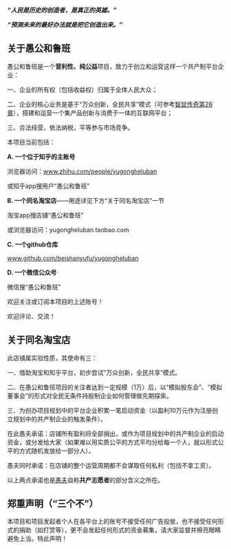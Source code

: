 ***“人民是历史的创造者，是真正的英雄。”***

***“预测未来的最好办法就是把它创造出来。”***

## 关于愚公和鲁班

愚公和鲁班是一个**营利性、纯公益**项目，致力于创立和运营这样一个共产制平台企业：

一、企业的所有权（包括收益权）归属于全体人民大众；

二、企业的核心业务是基于“万众创新，全民共享”模式（可参考[智鼠传奇第26章](https://github.com/beishanyufu/zhishuchuanqi/blob/main/chapters/chapter26.md)），搭建和运营一个集产品创新与消费于一体的互联网平台；

三、合法经营，依法纳税，平等参与市场竞争。



本项目当前包括：

**A. 一个位于知乎的主账号**

浏览器访问：www.zhihu.com/people/yugongheluban

或知乎app搜用户“愚公和鲁班”

**B. 一个同名淘宝店**——用途详见下方“关于同名淘宝店”一节

淘宝app搜店铺“愚公和鲁班”

或浏览器访问：yugongheluban.taobao.com

**C. 一个github仓库**

www.github.com/beishanyufu/yugongheluban

**D. 一个微信公众号**

微信搜“愚公和鲁班”


欢迎关注或订阅本项目的上述账号！

欢迎评论、交流！

## 关于同名淘宝店

此店铺属实验性质，其使命有三：

一、借助淘宝和知乎平台，初步尝试“万众创新，全民共享”模式。

二、在愚公和鲁班项目的关注者达到一定规模（1万）后，以“模拟股东会”、“模拟董事会”的形式对全民无条件持股制企业如何管理做先期探索。

三、为创办项目规划中的平台企业积累一笔启动资金（以盈利10万元作为注册创立规划中的共产制企业的触发条件）。

在此愚夫承诺：店铺所有盈利将全部捐出，或作为项目规划中的共产制企业的启动资金，或分发给大家（如果难以用实质公平的方式平均分给每一个人，就以形式公平的方式随机发放给一部分人）。

愚夫同时承诺：在店铺的整个运营周期都不会谋取任何私利（包括不拿工资）。

以上两点承诺也是[愚夫](https://www.zhihu.com/people/beishanyufu)自称**共产志愿者**的部分含义之所在。

## 郑重声明（“三个不”）

本项目和项目发起者个人在各平台上的账号不接受任何广告投放，也不接受任何形式的捐助（如打赏等），更不会发起任何形式的资金募集，请大家监督并擦亮眼睛避免上当。特此声明！
